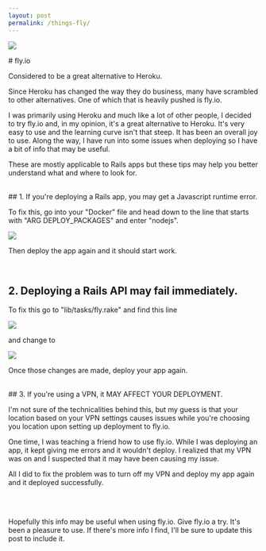 ```yaml
---
layout: post
permalink: /things-fly/
---
```


<p><img src="https://i.imgur.com/Dctgbys.png"></p>
# fly.io
<p>Considered to be a great alternative to Heroku.</p>
<p>Since Heroku has changed the way they do business, many have scrambled to other alternatives. One of which that is heavily pushed is fly.io. </p>
<p>I was primarily using Heroku and much like a lot of other people, I decided to try fly.io and, in my opinion, it's a great alternative to Heroku. It's very easy to use and the learning curve isn't that steep. It has been an overall joy to use. Along the way, I have run into some issues when deploying so I have a bit of info that may be useful.
</p>
<p>These are mostly applicable to Rails apps but these tips may help you better understand what and where to look for.</p>
<br>
## 1. If you're deploying a Rails app, you may get a Javascript runtime error.
<p>To fix this, go into your "Docker" file and head down to the line that starts with "ARG DEPLOY_PACKAGES" and enter "nodejs".</p>
<p><img src="https://i.imgur.com/1epjqsh.png"></p>
<p>Then deploy the app again and it should start work.</p>
<br>

## 2. Deploying a Rails API may fail immediately.
<p>To fix this go to "lib/tasks/fly.rake" and find this line
</p>
<p><img src="https://i.imgur.com/mOSUHA9.png"></p>
<p>and change to </p>
<p><img src="https://i.imgur.com/OASEd7D.png"></p>
<p>Once those changes are made, deploy your app again.</p>
<br>
## 3. If you're using a VPN, it MAY AFFECT YOUR DEPLOYMENT.
<p>I'm not sure of the technicalities behind this, but my guess is that your location
based on your VPN settings causes issues while you're choosing you location upon setting
up deployment to fly.io.
</p>
<p>One time, I was teaching a friend how to use fly.io. While I was deploying an app, 
        it kept giving me errors and it wouldn't deploy. I realized that my VPN was on and 
        I suspected that it may have been causing my issue.
</p>
<p>All I did to fix the problem was to turn off my VPN and deploy my app again and it deployed successfully.</p>

<br>
<br>

<p>Hopefully this info may be useful when using fly.io. Give fly.io a try. It's been a pleasure to use. If there's more info I find, I'll
    be sure to update this post to include it.
</p>
